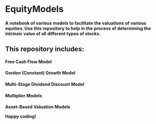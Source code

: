 <h1> EquityModels
<h4> A notebook of various models to facilitate the valuations of various equities. Use this repository to help in the process of determining the intrinsic value of all different types of stocks. 

<h2> This repository includes:
 <h4> Free Cash Flow Model
 <h4> Gordon (Constant) Growth Model
 <h4> Multi-Stage Dividend Discount Model
 <h4> Multiplier Models
 <h4> Asset-Based Valuation Models


Happy coding!
